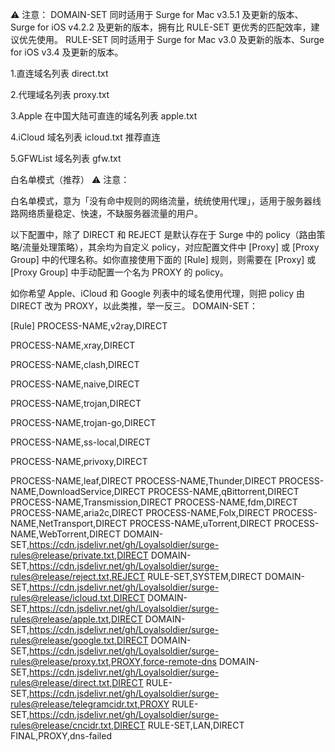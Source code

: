 ⚠️ 注意：
DOMAIN-SET 同时适用于 Surge for Mac v3.5.1 及更新的版本、Surge for iOS v4.2.2 及更新的版本，拥有比 RULE-SET 更优秀的匹配效率，建议优先使用。
RULE-SET 同时适用于 Surge for Mac v3.0 及更新的版本、Surge for iOS v3.4 及更新的版本。

1.直连域名列表 direct.txt

2.代理域名列表 proxy.txt

3.Apple 在中国大陆可直连的域名列表 apple.txt

4.iCloud 域名列表 icloud.txt  推荐直连

5.GFWList 域名列表 gfw.txt    


白名单模式（推荐）
⚠️ 注意：

白名单模式，意为「没有命中规则的网络流量，统统使用代理」，适用于服务器线路网络质量稳定、快速，不缺服务器流量的用户。

以下配置中，除了 DIRECT 和 REJECT 是默认存在于 Surge 中的 policy（路由策略/流量处理策略），其余均为自定义 policy，对应配置文件中 [Proxy] 或 [Proxy Group] 中的代理名称。如你直接使用下面的 [Rule] 规则，则需要在 [Proxy] 或 [Proxy Group] 中手动配置一个名为 PROXY 的 policy。

如你希望 Apple、iCloud 和 Google 列表中的域名使用代理，则把 policy 由 DIRECT 改为 PROXY，以此类推，举一反三。
DOMAIN-SET：

[Rule]
PROCESS-NAME,v2ray,DIRECT

PROCESS-NAME,xray,DIRECT

PROCESS-NAME,clash,DIRECT

PROCESS-NAME,naive,DIRECT

PROCESS-NAME,trojan,DIRECT

PROCESS-NAME,trojan-go,DIRECT

PROCESS-NAME,ss-local,DIRECT

PROCESS-NAME,privoxy,DIRECT

PROCESS-NAME,leaf,DIRECT
PROCESS-NAME,Thunder,DIRECT
PROCESS-NAME,DownloadService,DIRECT
PROCESS-NAME,qBittorrent,DIRECT
PROCESS-NAME,Transmission,DIRECT
PROCESS-NAME,fdm,DIRECT
PROCESS-NAME,aria2c,DIRECT
PROCESS-NAME,Folx,DIRECT
PROCESS-NAME,NetTransport,DIRECT
PROCESS-NAME,uTorrent,DIRECT
PROCESS-NAME,WebTorrent,DIRECT
DOMAIN-SET,https://cdn.jsdelivr.net/gh/Loyalsoldier/surge-rules@release/private.txt,DIRECT
DOMAIN-SET,https://cdn.jsdelivr.net/gh/Loyalsoldier/surge-rules@release/reject.txt,REJECT
RULE-SET,SYSTEM,DIRECT
DOMAIN-SET,https://cdn.jsdelivr.net/gh/Loyalsoldier/surge-rules@release/icloud.txt,DIRECT
DOMAIN-SET,https://cdn.jsdelivr.net/gh/Loyalsoldier/surge-rules@release/apple.txt,DIRECT
DOMAIN-SET,https://cdn.jsdelivr.net/gh/Loyalsoldier/surge-rules@release/google.txt,DIRECT
DOMAIN-SET,https://cdn.jsdelivr.net/gh/Loyalsoldier/surge-rules@release/proxy.txt,PROXY,force-remote-dns
DOMAIN-SET,https://cdn.jsdelivr.net/gh/Loyalsoldier/surge-rules@release/direct.txt,DIRECT
RULE-SET,https://cdn.jsdelivr.net/gh/Loyalsoldier/surge-rules@release/telegramcidr.txt,PROXY
RULE-SET,https://cdn.jsdelivr.net/gh/Loyalsoldier/surge-rules@release/cncidr.txt,DIRECT
RULE-SET,LAN,DIRECT
FINAL,PROXY,dns-failed
